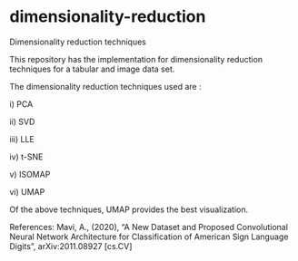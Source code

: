 # dimensionality-reduction
Dimensionality reduction techniques

This repository has the implementation for dimensionality reduction techniques for a tabular and image data set.

The dimensionality reduction techniques used are :

i) PCA

ii) SVD

iii) LLE

iv) t-SNE

v) ISOMAP

vi) UMAP

Of the above techniques, UMAP provides the best visualization.

References:
Mavi, A., (2020), “A New Dataset and Proposed Convolutional Neural Network Architecture for Classification of American Sign Language Digits”, arXiv:2011.08927 [cs.CV]
